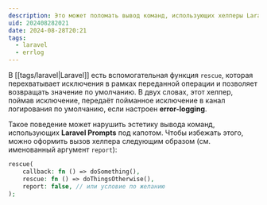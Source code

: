 ```yaml
---
description: Это может поломать вывод команд, использующих хелперы Laravel Prompts
uid: 202408282021
date: 2024-08-28T20:21
tags:
  - laravel
  - errlog
---
```


В [[tags/laravel|Laravel]] есть вспомогательная функция `rescue`, которая перехватывает исключения в рамках переданной операции и позволяет возвращать значение по умолчанию. В двух словах, этот хелпер, поймав исключение, передаёт пойманное исключение в канал логирования по умолчанию, если настроен **error-logging**.

Такое поведение может нарушить эстетику вывода команд, использующих **Laravel Prompts** под капотом. Чтобы избежать этого, можно оформить вызов хелпера следующим образом (см. именованный аргумент `report`):

```php
rescue(
	callback: fn () => doSomething(),
	rescue: fn () => doThingsOtherwise(),
	report: false, // или условие по желанию
);
```

